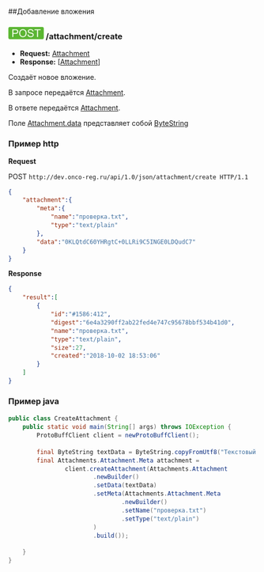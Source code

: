 ##Добавление вложения



### ![POST](../../../img/post.png) /attachment/create
* **Request:** [Attachment](../../../types/types.md#com.siams.med.api.Attachment) 
* **Response:** [[Attachment](../../../types/types.md#com.siams.med.api.Attachment)]

Создаёт новое вложение. 

В запросе передаётся [Attachment](../../../types/types.md#com.siams.med.api.Attachment). 

В ответе передаётся [Attachment](../../../types/types.md#com.siams.med.api.Attachment).

Поле [Attachment.data](../../../types/types.md#com.siams.med.api.Attachment) представляет собой [ByteString](../../../types/types.md#scalar-value-types)


### Пример http

**Request**

POST `http://dev.onco-reg.ru/api/1.0/json/attachment/create HTTP/1.1`
```json
{
    "attachment":{
        "meta":{
            "name":"проверка.txt",
            "type":"text/plain"
        },
        "data":"0KLQtdC60YHRgtC+0LLRi9C5INGE0LDQudC7"
    }
}
```

**Response**
```json
{
    "result":[
        {
            "id":"#1586:412",
            "digest":"6e4a3290ff2ab22fed4e747c95678bbf534b41d0",
            "name":"проверка.txt",
            "type":"text/plain",
            "size":27,
            "created":"2018-10-02 18:53:06"
        }
    ]
}
```

### Пример java

```java
public class CreateAttachment {
    public static void main(String[] args) throws IOException {
        ProtoBuffClient client = newProtoBuffClient();

        final ByteString textData = ByteString.copyFromUtf8("Текстовый файл");
        final Attachments.Attachment.Meta attachment =
                client.createAttachment(Attachments.Attachment
                        .newBuilder()
                        .setData(textData)
                        .setMeta(Attachments.Attachment.Meta
                                .newBuilder()
                                .setName("проверка.txt")
                                .setType("text/plain")
                        )
                        .build());

    }
}
```